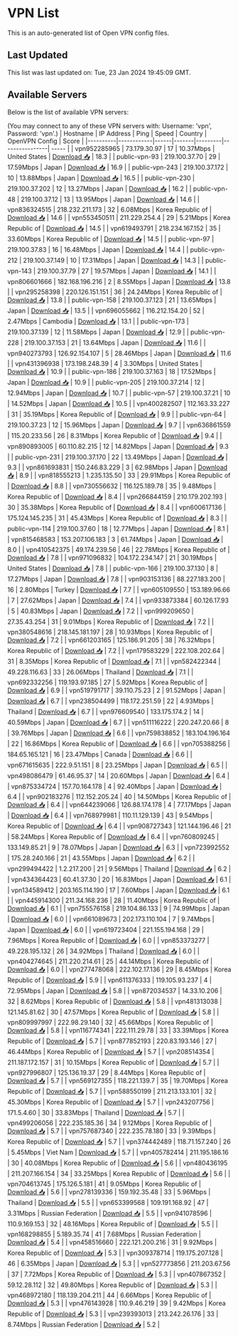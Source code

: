 # VPN List

This is an auto-generated list of Open VPN config files.

## Last Updated

This list was last updated on: Tue, 23 Jan 2024 19:45:09 GMT.

## Available Servers

Below is the list of available VPN servers:

(You may connect to any of these VPN servers with: Username: 'vpn', Password: 'vpn'.)
| Hostname | IP Address | Ping | Speed | Country | OpenVPN Config | Score |
|----------|------------|------|-------|---------|----------------| ----- |
| vpn952285965 | 73.179.30.97 | 17 | 10.37Mbps | United States | [Download 📥](./configs/server_0_US.ovpn) | 18.3 |
| public-vpn-93 | 219.100.37.70 | 29 | 17.59Mbps | Japan | [Download 📥](./configs/server_1_JP.ovpn) | 16.9 |
| public-vpn-243 | 219.100.37.172 | 10 | 13.88Mbps | Japan | [Download 📥](./configs/server_2_JP.ovpn) | 16.5 |
| public-vpn-230 | 219.100.37.202 | 12 | 13.27Mbps | Japan | [Download 📥](./configs/server_3_JP.ovpn) | 16.2 |
| public-vpn-48 | 219.100.37.12 | 13 | 13.95Mbps | Japan | [Download 📥](./configs/server_4_JP.ovpn) | 14.6 |
| vpn836324515 | 218.232.211.173 | 32 | 6.08Mbps | Korea Republic of | [Download 📥](./configs/server_5_KR.ovpn) | 14.6 |
| vpn553450511 | 211.229.254.4 | 29 | 5.21Mbps | Korea Republic of | [Download 📥](./configs/server_6_KR.ovpn) | 14.5 |
| vpn619493791 | 218.234.167.152 | 35 | 33.60Mbps | Korea Republic of | [Download 📥](./configs/server_7_KR.ovpn) | 14.5 |
| public-vpn-97 | 219.100.37.83 | 16 | 16.48Mbps | Japan | [Download 📥](./configs/server_8_JP.ovpn) | 14.4 |
| public-vpn-212 | 219.100.37.149 | 10 | 17.31Mbps | Japan | [Download 📥](./configs/server_9_JP.ovpn) | 14.3 |
| public-vpn-143 | 219.100.37.79 | 27 | 19.57Mbps | Japan | [Download 📥](./configs/server_10_JP.ovpn) | 14.1 |
| vpn806601666 | 182.168.196.216 | 2 | 8.55Mbps | Japan | [Download 📥](./configs/server_11_JP.ovpn) | 13.8 |
| vpn295258398 | 220.126.151.151 | 36 | 24.24Mbps | Korea Republic of | [Download 📥](./configs/server_12_KR.ovpn) | 13.8 |
| public-vpn-158 | 219.100.37.123 | 21 | 13.65Mbps | Japan | [Download 📥](./configs/server_13_JP.ovpn) | 13.5 |
| vpn696055662 | 116.212.154.20 | 52 | 2.47Mbps | Cambodia | [Download 📥](./configs/server_14_KH.ovpn) | 13.1 |
| public-vpn-173 | 219.100.37.139 | 12 | 11.58Mbps | Japan | [Download 📥](./configs/server_15_JP.ovpn) | 12.9 |
| public-vpn-228 | 219.100.37.153 | 21 | 13.64Mbps | Japan | [Download 📥](./configs/server_16_JP.ovpn) | 11.6 |
| vpn940273793 | 126.92.154.107 | 5 | 28.46Mbps | Japan | [Download 📥](./configs/server_17_JP.ovpn) | 11.6 |
| vpn431396938 | 173.198.248.39 | 4 | 3.30Mbps | United States | [Download 📥](./configs/server_18_US.ovpn) | 10.9 |
| public-vpn-186 | 219.100.37.163 | 18 | 17.52Mbps | Japan | [Download 📥](./configs/server_19_JP.ovpn) | 10.9 |
| public-vpn-205 | 219.100.37.214 | 12 | 12.94Mbps | Japan | [Download 📥](./configs/server_20_JP.ovpn) | 10.7 |
| public-vpn-57 | 219.100.37.21 | 10 | 14.52Mbps | Japan | [Download 📥](./configs/server_21_JP.ovpn) | 10.5 |
| vpn400282507 | 112.163.33.227 | 31 | 35.19Mbps | Korea Republic of | [Download 📥](./configs/server_22_KR.ovpn) | 9.9 |
| public-vpn-64 | 219.100.37.23 | 12 | 15.96Mbps | Japan | [Download 📥](./configs/server_23_JP.ovpn) | 9.7 |
| vpn636861559 | 115.20.233.56 | 26 | 8.31Mbps | Korea Republic of | [Download 📥](./configs/server_24_KR.ovpn) | 9.4 |
| vpn890893005 | 60.110.82.215 | 12 | 14.82Mbps | Japan | [Download 📥](./configs/server_25_JP.ovpn) | 9.3 |
| public-vpn-231 | 219.100.37.170 | 22 | 13.49Mbps | Japan | [Download 📥](./configs/server_26_JP.ovpn) | 9.3 |
| vpn861693831 | 150.246.83.229 | 3 | 62.98Mbps | Japan | [Download 📥](./configs/server_27_JP.ovpn) | 8.9 |
| vpn818555213 | 1.235.135.50 | 33 | 29.91Mbps | Korea Republic of | [Download 📥](./configs/server_28_KR.ovpn) | 8.8 |
| vpn730556632 | 116.125.189.78 | 35 | 9.48Mbps | Korea Republic of | [Download 📥](./configs/server_29_KR.ovpn) | 8.4 |
| vpn266844159 | 210.179.202.193 | 30 | 35.38Mbps | Korea Republic of | [Download 📥](./configs/server_30_KR.ovpn) | 8.4 |
| vpn600617136 | 175.124.145.235 | 31 | 45.43Mbps | Korea Republic of | [Download 📥](./configs/server_31_KR.ovpn) | 8.3 |
| public-vpn-114 | 219.100.37.60 | 18 | 12.77Mbps | Japan | [Download 📥](./configs/server_32_JP.ovpn) | 8.1 |
| vpn815468583 | 153.207.106.183 | 3 | 61.74Mbps | Japan | [Download 📥](./configs/server_33_JP.ovpn) | 8.0 |
| vpn410542375 | 49.174.239.56 | 46 | 22.78Mbps | Korea Republic of | [Download 📥](./configs/server_34_KR.ovpn) | 7.8 |
| vpn971096832 | 104.172.234.147 | 21 | 30.19Mbps | United States | [Download 📥](./configs/server_35_US.ovpn) | 7.8 |
| public-vpn-166 | 219.100.37.130 | 8 | 17.27Mbps | Japan | [Download 📥](./configs/server_36_JP.ovpn) | 7.8 |
| vpn903153136 | 88.227.183.200 | 16 | 2.80Mbps | Turkey | [Download 📥](./configs/server_37_TR.ovpn) | 7.7 |
| vpn605109550 | 153.189.96.66 | 7 | 27.62Mbps | Japan | [Download 📥](./configs/server_38_JP.ovpn) | 7.4 |
| vpn933873384 | 60.126.17.93 | 5 | 40.83Mbps | Japan | [Download 📥](./configs/server_39_JP.ovpn) | 7.2 |
| vpn999209650 | 27.35.43.254 | 31 | 9.01Mbps | Korea Republic of | [Download 📥](./configs/server_40_KR.ovpn) | 7.2 |
| vpn380548616 | 218.145.181.197 | 28 | 10.93Mbps | Korea Republic of | [Download 📥](./configs/server_41_KR.ovpn) | 7.2 |
| vpn661203165 | 125.186.91.205 | 38 | 76.32Mbps | Korea Republic of | [Download 📥](./configs/server_42_KR.ovpn) | 7.2 |
| vpn179583229 | 222.108.202.64 | 31 | 8.35Mbps | Korea Republic of | [Download 📥](./configs/server_43_KR.ovpn) | 7.1 |
| vpn582422344 | 49.228.116.63 | 33 | 26.06Mbps | Thailand | [Download 📥](./configs/server_44_TH.ovpn) | 7.1 |
| vpn692332256 | 119.193.97.185 | 27 | 5.92Mbps | Korea Republic of | [Download 📥](./configs/server_45_KR.ovpn) | 6.9 |
| vpn519791717 | 39.110.75.23 | 2 | 91.52Mbps | Japan | [Download 📥](./configs/server_46_JP.ovpn) | 6.7 |
| vpn238504499 | 118.172.251.59 | 22 | 4.93Mbps | Thailand | [Download 📥](./configs/server_47_TH.ovpn) | 6.7 |
| vpn976609540 | 133.175.174.2 | 14 | 40.59Mbps | Japan | [Download 📥](./configs/server_48_JP.ovpn) | 6.7 |
| vpn511116222 | 220.247.20.66 | 8 | 39.76Mbps | Japan | [Download 📥](./configs/server_49_JP.ovpn) | 6.6 |
| vpn759838852 | 183.104.196.164 | 22 | 16.86Mbps | Korea Republic of | [Download 📥](./configs/server_50_KR.ovpn) | 6.6 |
| vpn705388256 | 184.65.165.121 | 16 | 23.47Mbps | Canada | [Download 📥](./configs/server_51_CA.ovpn) | 6.6 |
| vpn671615635 | 222.9.51.151 | 8 | 23.25Mbps | Japan | [Download 📥](./configs/server_52_JP.ovpn) | 6.5 |
| vpn498086479 | 61.46.95.37 | 14 | 20.60Mbps | Japan | [Download 📥](./configs/server_53_JP.ovpn) | 6.4 |
| vpn875334724 | 157.70.164.178 | 4 | 92.40Mbps | Japan | [Download 📥](./configs/server_54_JP.ovpn) | 6.4 |
| vpn902183276 | 112.152.205.24 | 40 | 14.50Mbps | Korea Republic of | [Download 📥](./configs/server_55_KR.ovpn) | 6.4 |
| vpn644239066 | 126.88.174.178 | 4 | 77.17Mbps | Japan | [Download 📥](./configs/server_56_JP.ovpn) | 6.4 |
| vpn768979981 | 110.11.129.139 | 43 | 9.54Mbps | Korea Republic of | [Download 📥](./configs/server_57_KR.ovpn) | 6.4 |
| vpn908727343 | 121.144.196.46 | 21 | 58.24Mbps | Korea Republic of | [Download 📥](./configs/server_58_KR.ovpn) | 6.4 |
| vpn760809245 | 133.149.85.21 | 9 | 78.07Mbps | Japan | [Download 📥](./configs/server_59_JP.ovpn) | 6.3 |
| vpn723992552 | 175.28.240.166 | 21 | 43.55Mbps | Japan | [Download 📥](./configs/server_60_JP.ovpn) | 6.2 |
| vpn299494422 | 1.2.217.200 | 21 | 9.56Mbps | Thailand | [Download 📥](./configs/server_61_TH.ovpn) | 6.2 |
| vpn434364423 | 60.41.37.30 | 20 | 16.83Mbps | Japan | [Download 📥](./configs/server_62_JP.ovpn) | 6.1 |
| vpn134589412 | 203.165.114.190 | 17 | 7.60Mbps | Japan | [Download 📥](./configs/server_63_JP.ovpn) | 6.1 |
| vpn445914300 | 211.34.168.236 | 28 | 11.40Mbps | Korea Republic of | [Download 📥](./configs/server_64_KR.ovpn) | 6.1 |
| vpn755576158 | 219.104.86.133 | 9 | 74.99Mbps | Japan | [Download 📥](./configs/server_65_JP.ovpn) | 6.0 |
| vpn661089673 | 202.173.110.104 | 7 | 9.74Mbps | Japan | [Download 📥](./configs/server_66_JP.ovpn) | 6.0 |
| vpn619723404 | 221.155.194.168 | 29 | 7.96Mbps | Korea Republic of | [Download 📥](./configs/server_67_KR.ovpn) | 6.0 |
| vpn853373277 | 49.228.195.132 | 26 | 34.92Mbps | Thailand | [Download 📥](./configs/server_68_TH.ovpn) | 6.0 |
| vpn404274645 | 211.220.214.61 | 25 | 44.14Mbps | Korea Republic of | [Download 📥](./configs/server_69_KR.ovpn) | 6.0 |
| vpn277478068 | 222.102.17.136 | 29 | 8.45Mbps | Korea Republic of | [Download 📥](./configs/server_70_KR.ovpn) | 5.9 |
| vpn611376333 | 119.105.93.237 | 4 | 72.95Mbps | Japan | [Download 📥](./configs/server_71_JP.ovpn) | 5.8 |
| vpn872034537 | 14.33.10.206 | 32 | 8.62Mbps | Korea Republic of | [Download 📥](./configs/server_72_KR.ovpn) | 5.8 |
| vpn481313038 | 121.145.81.62 | 30 | 47.57Mbps | Korea Republic of | [Download 📥](./configs/server_73_KR.ovpn) | 5.8 |
| vpn809997997 | 222.98.29.140 | 32 | 45.66Mbps | Korea Republic of | [Download 📥](./configs/server_74_KR.ovpn) | 5.8 |
| vpn116774341 | 222.111.29.78 | 33 | 33.39Mbps | Korea Republic of | [Download 📥](./configs/server_75_KR.ovpn) | 5.7 |
| vpn877852193 | 220.83.193.146 | 27 | 46.44Mbps | Korea Republic of | [Download 📥](./configs/server_76_KR.ovpn) | 5.7 |
| vpn208514354 | 211.187.172.157 | 31 | 10.15Mbps | Korea Republic of | [Download 📥](./configs/server_77_KR.ovpn) | 5.7 |
| vpn927996807 | 125.136.19.37 | 29 | 8.44Mbps | Korea Republic of | [Download 📥](./configs/server_78_KR.ovpn) | 5.7 |
| vpn569127355 | 118.221.139.7 | 35 | 19.70Mbps | Korea Republic of | [Download 📥](./configs/server_79_KR.ovpn) | 5.7 |
| vpn588550199 | 211.213.133.101 | 32 | 45.30Mbps | Korea Republic of | [Download 📥](./configs/server_80_KR.ovpn) | 5.7 |
| vpn243207756 | 171.5.4.60 | 30 | 33.83Mbps | Thailand | [Download 📥](./configs/server_81_TH.ovpn) | 5.7 |
| vpn499206056 | 222.235.185.36 | 34 | 9.12Mbps | Korea Republic of | [Download 📥](./configs/server_82_KR.ovpn) | 5.7 |
| vpn757687340 | 222.235.78.180 | 33 | 9.39Mbps | Korea Republic of | [Download 📥](./configs/server_83_KR.ovpn) | 5.7 |
| vpn374442489 | 118.71.157.240 | 26 | 5.45Mbps | Viet Nam | [Download 📥](./configs/server_84_VN.ovpn) | 5.7 |
| vpn405782414 | 211.195.186.16 | 30 | 40.08Mbps | Korea Republic of | [Download 📥](./configs/server_85_KR.ovpn) | 5.6 |
| vpn480436195 | 211.207.166.154 | 34 | 33.25Mbps | Korea Republic of | [Download 📥](./configs/server_86_KR.ovpn) | 5.6 |
| vpn704613745 | 175.126.5.181 | 41 | 9.05Mbps | Korea Republic of | [Download 📥](./configs/server_87_KR.ovpn) | 5.6 |
| vpn278139336 | 159.192.35.48 | 33 | 5.96Mbps | Thailand | [Download 📥](./configs/server_88_TH.ovpn) | 5.5 |
| vpn653399568 | 109.191.168.92 | 47 | 3.31Mbps | Russian Federation | [Download 📥](./configs/server_89_RU.ovpn) | 5.5 |
| vpn941078596 | 110.9.169.153 | 32 | 48.16Mbps | Korea Republic of | [Download 📥](./configs/server_90_KR.ovpn) | 5.5 |
| vpn168298855 | 5.189.35.74 | 41 | 7.68Mbps | Russian Federation | [Download 📥](./configs/server_91_RU.ovpn) | 5.4 |
| vpn458516660 | 222.121.200.216 | 31 | 9.92Mbps | Korea Republic of | [Download 📥](./configs/server_92_KR.ovpn) | 5.3 |
| vpn309378714 | 119.175.207.128 | 46 | 6.35Mbps | Japan | [Download 📥](./configs/server_93_JP.ovpn) | 5.3 |
| vpn527773856 | 211.203.67.56 | 37 | 7.72Mbps | Korea Republic of | [Download 📥](./configs/server_94_KR.ovpn) | 5.3 |
| vpn407867352 | 59.12.28.112 | 32 | 49.80Mbps | Korea Republic of | [Download 📥](./configs/server_95_KR.ovpn) | 5.3 |
| vpn468972180 | 118.139.204.211 | 44 | 6.66Mbps | Korea Republic of | [Download 📥](./configs/server_96_KR.ovpn) | 5.3 |
| vpn476143928 | 110.9.46.219 | 39 | 9.42Mbps | Korea Republic of | [Download 📥](./configs/server_97_KR.ovpn) | 5.3 |
| vpn239393013 | 213.242.26.176 | 33 | 8.74Mbps | Russian Federation | [Download 📥](./configs/server_98_RU.ovpn) | 5.2 |
